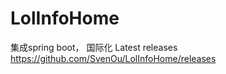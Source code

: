 # LolInfoHome
集成spring boot， 国际化
Latest releases
    https://github.com/SvenOu/LolInfoHome/releases
